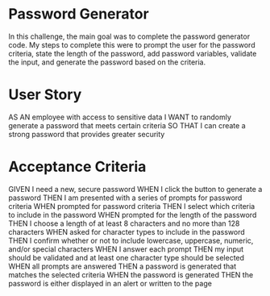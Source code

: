 # Password Generator 
In this challenge, the main goal was to complete the password generator code. My steps to complete this were to prompt the user for the password criteria, state the length of the password, add password variables, validate the input, and generate the password based on the criteria.
# User Story 
AS AN employee with access to sensitive data
I WANT to randomly generate a password that meets certain criteria
SO THAT I can create a strong password that provides greater security
# Acceptance Criteria
GIVEN I need a new, secure password
WHEN I click the button to generate a password
THEN I am presented with a series of prompts for password criteria
WHEN prompted for password criteria
THEN I select which criteria to include in the password
WHEN prompted for the length of the password
THEN I choose a length of at least 8 characters and no more than 128 characters
WHEN asked for character types to include in the password
THEN I confirm whether or not to include lowercase, uppercase, numeric, and/or special characters
WHEN I answer each prompt
THEN my input should be validated and at least one character type should be selected
WHEN all prompts are answered
THEN a password is generated that matches the selected criteria
WHEN the password is generated
THEN the password is either displayed in an alert or written to the page

